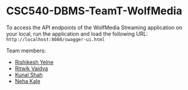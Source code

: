 # CSC540-DBMS-TeamT-WolfMedia

To access the API endpoints of the WolfMedia Streaming application on your local, run the application and load the following URL:
`http://localhost:8080/swagger-ui.html`


Team members:
- [Rishikesh Yelne](https://github.com/rishikesh-yelne)
- [Ritwik Vaidya](https://github.com/ritwik4690)
- [Kunal Shah](https://github.com/kunalshah03)
- [Neha Kale](https://github.com/nehakale8)

